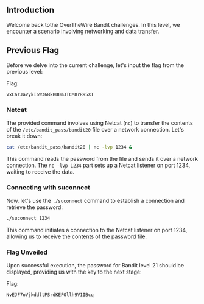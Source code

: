 ## Introduction

Welcome back tothe OverTheWire Bandit challenges. In this level, we encounter a scenario involving networking and data transfer.

## Previous Flag

Before we delve into the current challenge, let's input the flag from the previous level:

Flag:

```
VxCazJaVykI6W36BkBU0mJTCM8rR95XT
```

### Netcat

The provided command involves using Netcat (`nc`) to transfer the contents of the `/etc/bandit_pass/bandit20` file over a network connection. Let's break it down:

```bash
cat /etc/bandit_pass/bandit20 | nc -lvp 1234 &
```

This command reads the password from the file and sends it over a network connection. The `nc -lvp 1234` part sets up a Netcat listener on port 1234, waiting to receive the data.

### Connecting with suconnect

Now, let's use the `./suconnect` command to establish a connection and retrieve the password:

```bash
./suconnect 1234
```

This command initiates a connection to the Netcat listener on port 1234, allowing us to receive the contents of the password file.

### Flag Unveiled

Upon successful execution, the password for Bandit level 21 should be displayed, providing us with the key to the next stage:

Flag:

```
NvEJF7oVjkddltPSrdKEFOllh9V1IBcq
```

